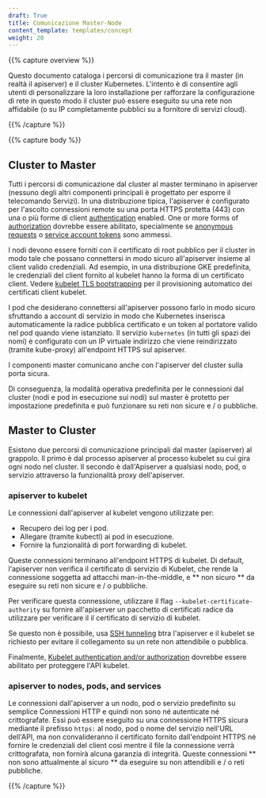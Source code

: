 ```yaml
---
draft: True
title: Comunicazione Master-Node
content_template: templates/concept
weight: 20
---
```


{{% capture overview %}}

Questo documento cataloga i percorsi di comunicazione tra il master (in realtà il
apiserver) e il cluster Kubernetes. L'intento è di consentire agli utenti di
personalizzare la loro installazione per rafforzare la configurazione di rete in questo modo
il cluster può essere eseguito su una rete non affidabile (o su IP completamente pubblici su a
fornitore di servizi cloud).

{{% /capture %}}


{{% capture body %}}

## Cluster to Master

Tutti i percorsi di comunicazione dal cluster al master terminano in
apiserver (nessuno degli altri componenti principali è progettato per esporre il telecomando
Servizi). In una distribuzione tipica, l'apiserver è configurato per l'ascolto
connessioni remote su una porta HTTPS protetta (443) con una o più forme di
client [authentication](/docs/reference/access-authn-authz/authentication/) enabled.
One or more forms of [authorization](/docs/reference/access-authn-authz/authorization/)
dovrebbe essere abilitato, specialmente se [anonymous requests](/docs/reference/access-authn-authz/authentication/#anonymous-requests)
o [service account tokens](/docs/reference/access-authn-authz/authentication/#service-account-tokens)
sono ammessi.

I nodi devono essere forniti con il certificato di root pubblico per il cluster
in modo tale che possano connettersi in modo sicuro all'apiserver insieme al client valido
credenziali. Ad esempio, in una distribuzione GKE predefinita, le credenziali del client
fornito al kubelet hanno la forma di un certificato client. Vedere
[kubelet TLS bootstrapping](/docs/reference/command-line-tools-reference/kubelet-tls-bootstrapping/)
per il provisioning automatico dei certificati client kubelet.

I pod che desiderano connettersi all'apiserver possono farlo in modo sicuro sfruttando a
account di servizio in modo che Kubernetes inserisca automaticamente la radice pubblica
certificato e un token al portatore valido nel pod quando viene istanziato.
Il servizio `kubernetes` (in tutti gli spazi dei nomi) è configurato con un IP virtuale
indirizzo che viene reindirizzato (tramite kube-proxy) all'endpoint HTTPS sul
apiserver.

I componenti master comunicano anche con l'apiserver del cluster sulla porta sicura.

Di conseguenza, la modalità operativa predefinita per le connessioni dal cluster
(nodi e pod in esecuzione sui nodi) sul master è protetto per impostazione predefinita
e può funzionare su reti non sicure e / o pubbliche.

## Master to Cluster

Esistono due percorsi di comunicazione principali dal master (apiserver) al
grappolo. Il primo è dal processo apiserver al processo kubelet su cui gira
ogni nodo nel cluster. Il secondo è dall'Apiserver a qualsiasi nodo, pod,
o servizio attraverso la funzionalità proxy dell'apiserver.

### apiserver to kubelet

Le connessioni dall'apiserver al kubelet vengono utilizzate per:

  * Recupero dei log per i pod.
  * Allegare (tramite kubectl) ai pod in esecuzione.
  * Fornire la funzionalità di port forwarding di kubelet.

Queste connessioni terminano all'endpoint HTTPS di kubelet. Di default,
l'apiserver non verifica il certificato di servizio di Kubelet,
che rende la connessione soggetta ad attacchi man-in-the-middle, e
** non sicuro ** da eseguire su reti non sicure e / o pubbliche.

Per verificare questa connessione, utilizzare il flag `--kubelet-certificate-authority` su
fornire all'apiserver un pacchetto di certificati radice da utilizzare per verificare il
il certificato di servizio di kubelet.

Se questo non è possibile, usa [SSH tunneling](/docs/tasks/access-application-cluster/port-forward-access-application-cluster/)
btra l'apiserver e il kubelet se richiesto per evitare il collegamento su un
rete non attendibile o pubblica.

Finalmente, [Kubelet authentication and/or authorization](/docs/admin/kubelet-authentication-authorization/)
dovrebbe essere abilitato per proteggere l'API kubelet.

### apiserver to nodes, pods, and services

Le connessioni dall'apiserver a un nodo, pod o servizio predefinito su semplice
Connessioni HTTP e quindi non sono né autenticate né crittografate. Essi
può essere eseguito su una connessione HTTPS sicura mediante il prefisso `https:` al nodo,
pod o nome del servizio nell'URL dell'API, ma non convalideranno il certificato
fornito dall'endpoint HTTPS né fornire le credenziali del client così mentre il file
la connessione verrà crittografata, non fornirà alcuna garanzia di integrità.
Queste connessioni ** non sono attualmente al sicuro ** da eseguire su non attendibili e / o
reti pubbliche.

{{% /capture %}}
